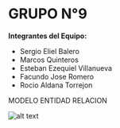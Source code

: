 # GRUPO N°9

**Integrantes del Equipo:**
- Sergio Eliel Balero
- Marcos Quinteros
- Esteban Ezequiel Villanueva
- Facundo Jose Romero
- Rocio Aldana Torrejon

MODELO ENTIDAD RELACION

![alt text](image.png)
